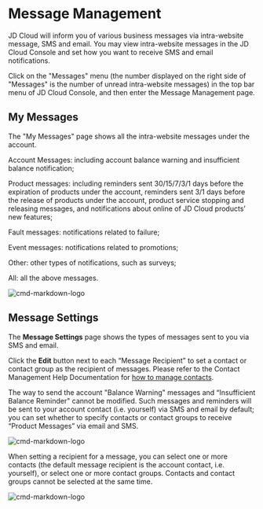 # Message Management



JD Cloud will inform you of various business messages via intra-website message, SMS and email. You may view intra-website messages in the JD Cloud Console and set how you want to receive SMS and email notifications.

Click on the "Messages" menu (the number displayed on the right side of "Messages" is the number of unread intra-website messages) in the top bar menu of JD Cloud Console, and then enter the Message Management page.


## My Messages
The "My Messages" page shows all the intra-website messages under the account.

Account Messages: including account balance warning and insufficient balance notification;

Product messages: including reminders sent 30/15/7/3/1 days before the expiration of products under the account, reminders sent 3/1 days before the release of products under the account, product service stopping and releasing messages, and notifications about online of JD Cloud products’ new features;

Fault messages: notifications related to failure;

Event messages: notifications related to promotions;

Other: other types of notifications, such as surveys;

All: all the above messages.


![cmd-markdown-logo](../../../image/Message-Center/%E6%8E%A7%E5%88%B6%E5%8F%B0%E6%88%AA%E5%9B%BE.png)
## Message Settings
The **Message Settings** page shows the types of messages sent to you via SMS and email.

Click the **Edit** button next to each “Message Recipient” to set a contact or contact group as the recipient of messages. Please refer to the Contact Management Help Documentation for [how to manage contacts](../../../documentation/User-Service/Message-Center/Contact-Management.md).

The way to send the account "Balance Warning" messages and “Insufficient Balance Reminder" cannot be modified. Such messages and reminders will be sent to your account contact (i.e. yourself) via SMS and email by default; you can set whether to specify contacts or contact groups to receive “Product Messages” via email and SMS.

![cmd-markdown-logo](../../../image/Message-Center/%E5%9B%BD%E9%99%85%E5%8C%962.png)

When setting a recipient for a message, you can select one or more contacts (the default message recipient is the account contact, i.e. yourself), or select one or more contact groups. Contacts and contact groups cannot be selected at the same time.

![cmd-markdown-logo](../../../image/Message-Center/%E5%9B%BD%E9%99%85%E5%8C%963.png)
